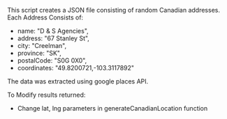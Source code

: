


This script creates a JSON file consisting of random Canadian addresses.
Each Address Consists of:

- name: "D & S Agencies",
- address: "67 Stanley St",
- city: "Creelman",
- province: "SK",
- postalCode: "S0G 0X0",
- coordinates: "49.8200721,-103.3117892"

The data was extracted using google places API. 

To Modify results returned:

- Change lat, lng parameters in generateCanadianLocation function

